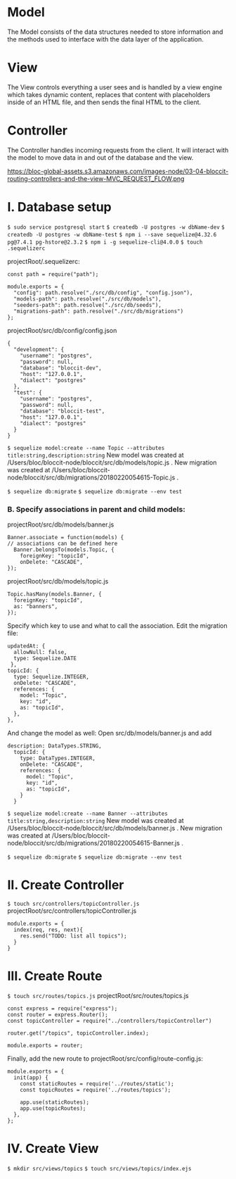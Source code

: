 # Model
The Model consists of the data structures needed to store information and the methods used to interface with the data layer of the application.

# View
The View controls everything a user sees and is handled by a view engine which takes dynamic content, replaces that content with placeholders inside of an HTML file, and then sends the final HTML to the client.

# Controller
The Controller handles incoming requests from the client. It will interact with the model to move data in and out of the database and the view.

https://bloc-global-assets.s3.amazonaws.com/images-node/03-04-bloccit-routing-controllers-and-the-view-MVC_REQUEST_FLOW.png

# I. Database setup
`$ sudo service postgresql start`
`$ createdb -U postgres -w dbName-dev`
`$ createdb -U postgres -w dbName-test`
`$ npm i --save sequelize@4.32.6 pg@7.4.1 pg-hstore@2.3.2`
`$ npm i -g sequelize-cli@4.0.0`
`$ touch .sequelizerc`

projectRoot/.sequelizerc:
```
const path = require("path");

module.exports = {
  "config": path.resolve("./src/db/config", "config.json"),
  "models-path": path.resolve("./src/db/models"),
  "seeders-path": path.resolve("./src/db/seeds"),
  "migrations-path": path.resolve("./src/db/migrations")
};
```
projectRoot/src/db/config/config.json
```
{
  "development": {
    "username": "postgres",
    "password": null,
    "database": "bloccit-dev",
    "host": "127.0.0.1",
    "dialect": "postgres"
  },
  "test": {
    "username": "postgres",
    "password": null,
    "database": "bloccit-test",
    "host": "127.0.0.1",
    "dialect": "postgres"
  }
}
```
`$ sequelize model:create --name Topic --attributes title:string,description:string`
New model was created at /Users/bloc/bloccit-node/bloccit/src/db/models/topic.js .
New migration was created at /Users/bloc/bloccit-node/bloccit/src/db/migrations/20180220054615-Topic.js .

`$ sequelize db:migrate`
`$ sequelize db:migrate --env test`

### B. Specify associations in parent and child models:
projectRoot/src/db/models/banner.js
```
Banner.associate = function(models) {
// associations can be defined here
  Banner.belongsTo(models.Topic, {
    foreignKey: "topicId",
    onDelete: "CASCADE",
});
```
projectRoot/src/db/models/topic.js
```
Topic.hasMany(models.Banner, {
  foreignKey: "topicId",
  as: "banners",
});
```
Specify which key to use and what to call the association. Edit the migration file:
```
updatedAt: {
  allowNull: false,
  type: Sequelize.DATE
 },
topicId: {
  type: Sequelize.INTEGER,
  onDelete: "CASCADE",
  references: {
    model: "Topic",
    key: "id",
    as: "topicId",
  },
},
```
And change the model as well:
Open src/db/models/banner.js and add
```
description: DataTypes.STRING,
  topicId: {
    type: DataTypes.INTEGER,
    onDelete: "CASCADE",
    references: {
      model: "Topic",
      key: "id",
      as: "topicId",
    }
  }
```
`$ sequelize model:create --name Banner --attributes title:string,description:string`
New model was created at /Users/bloc/bloccit-node/bloccit/src/db/models/banner.js .
New migration was created at /Users/bloc/bloccit-node/bloccit/src/db/migrations/20180220054615-Banner.js .

`$ sequelize db:migrate`
`$ sequelize db:migrate --env test`


# II. Create Controller
`$ touch src/controllers/topicController.js`
projectRoot/src/controllers/topicController.js
```
module.exports = {
  index(req, res, next){
    res.send("TODO: list all topics");
  }
}
```
# III. Create Route
`$ touch src/routes/topics.js`
projectRoot/src/routes/topics.js
```
const express = require("express");
const router = express.Router();
const topicController = require("../controllers/topicController")

router.get("/topics", topicController.index);

module.exports = router;
```
Finally, add the new route to projectRoot/src/config/route-config.js:
```
module.exports = {
  init(app) {
    const staticRoutes = require('../routes/static');
    const topicRoutes = require('../routes/topics');

    app.use(staticRoutes);
    app.use(topicRoutes);
  },
};
```
# IV. Create View
`$ mkdir src/views/topics`
`$ touch src/views/topics/index.ejs`
